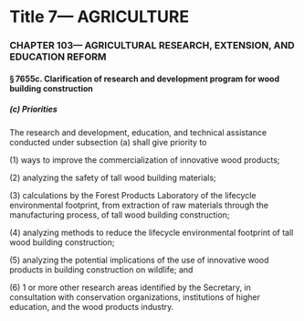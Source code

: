 
# Title 7— AGRICULTURE
### CHAPTER 103— AGRICULTURAL RESEARCH, EXTENSION, AND EDUCATION REFORM
#### § 7655c. Clarification of research and development program for wood building construction
##### (c) Priorities

The research and development, education, and technical assistance conducted under subsection (a) shall give priority to

(1) ways to improve the commercialization of innovative wood products;

(2) analyzing the safety of tall wood building materials;

(3) calculations by the Forest Products Laboratory of the lifecycle environmental footprint, from extraction of raw materials through the manufacturing process, of tall wood building construction;

(4) analyzing methods to reduce the lifecycle environmental footprint of tall wood building construction;

(5) analyzing the potential implications of the use of innovative wood products in building construction on wildlife; and

(6) 1 or more other research areas identified by the Secretary, in consultation with conservation organizations, institutions of higher education, and the wood products industry.
